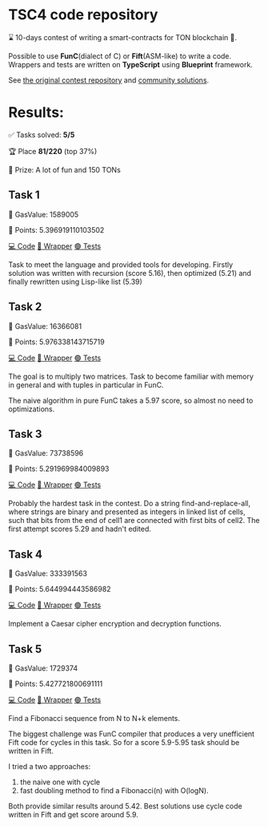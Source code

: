 # TSC4 code repository

⌛ 10-days contest of writing a smart-contracts for TON blockchain 💎.

Possible to use **FunC**(dialect of C) or **Fift**(ASM-like) to write a code. Wrappers and tests are written on **TypeScript** using **Blueprint** framework.

See [the original contest repository](https://github.com/ton-community/tsc4) and [community solutions](https://docs.ton.org/develop/smart-contracts/examples#ton-smart-challenge-4).


# Results:

✅ Tasks solved: **5/5** 

🏆 Place **81/220** (top 37%)

💎 Prize: A lot of fun and 150 TONs


## Task 1
🚀 GasValue: 1589005

💯 Points: 5.396919110103502

[💻 Code](contracts/1.fc) [🌯 Wrapper](wrappers/Task1.fc) [🟢 Tests](tests/Task1.spec.ts)

Task to meet the language and provided tools for developing. Firstly solution was written with recursion (score 5.16), then optimized (5.21) and finally rewritten using Lisp-like list (5.39)

## Task 2
🚀 GasValue: 16366081

💯 Points: 5.976338143715719

[💻 Code](contracts/2.fc) [🌯 Wrapper](wrappers/Task2.fc) [🟢 Tests](tests/Task2.spec.ts)

The goal is to multiply two matrices. Task to become familiar with memory in general and with tuples in particular in FunC.

The naive algorithm in pure FunC takes a 5.97 score, so almost no need to optimizations.


## Task 3
🚀 GasValue: 73738596

💯 Points: 5.291969984009893

[💻 Code](contracts/3.fc) [🌯 Wrapper](wrappers/Task3.fc) [🟢 Tests](tests/Task3.spec.ts)

Probably the hardest task in the contest. Do a string find-and-replace-all, where strings are binary and presented as integers in linked list of cells, such that bits from the end of cell1 are connected with first bits of cell2.
The first attempt scores 5.29 and hadn't edited.


## Task 4
🚀 GasValue: 333391563

💯 Points: 5.644994443586982

[💻 Code](contracts/4.fc) [🌯 Wrapper](wrappers/Task4.fc) [🟢 Tests](tests/Task4.spec.ts)

Implement a Caesar cipher encryption and decryption functions.



## Task 5
🚀 GasValue: 1729374

💯 Points: 5.427721800691111

[💻 Code](contracts/5.fc) [🌯 Wrapper](wrappers/Task5.fc) [🟢 Tests](tests/Task5.spec.ts)

Find a Fibonacci sequence from N to N+k elements.

The biggest challenge was FunC compiler that produces a very unefficient Fift code for cycles in this task. So for a score 5.9-5.95 task should be written in Fift.

I tried a two approaches: 

1. the naive one with cycle
2. fast doubling method to find a Fibonacci(n) with O(logN).
  
Both provide similar results around 5.42. Best solutions use cycle code written in Fift and get score around 5.9.
